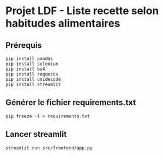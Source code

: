 # Projet LDF - Liste recette selon habitudes alimentaires

## Prérequis

```
pip install pandas
pip install selenium
pip install bs4
pip install requests
pip install unidecode
pip install streamlit
```

## Générer le fichier requirements.txt

```
pip freeze -l > requirements.txt
```

## Lancer streamlit

```
streamlit run src/frontend/app.py
```
